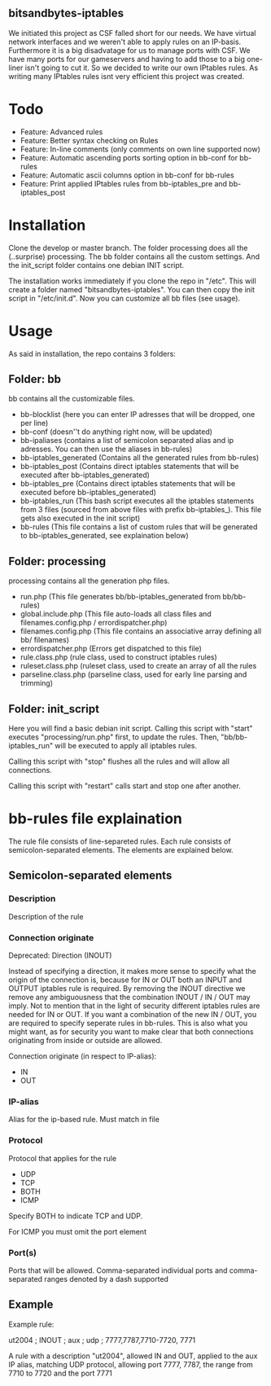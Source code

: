 bitsandbytes-iptables
---------------------

We initiated this project as CSF falled short for our needs. We have virtual network interfaces and we weren't able to apply rules on an IP-basis. Furthermore it is a big disadvatage for us to manage ports with CSF. We have many ports for our gameservers and having to add those to a big one-liner isn't going to cut it. So we decided to write our own IPtables rules. As writing many IPtables rules isnt very efficient this project was created.

# Todo

 * Feature: Advanced rules
 * Feature: Better syntax checking on Rules
 * Feature: In-line comments (only comments on own line supported now)
 * Feature: Automatic ascending ports sorting option in bb-conf for bb-rules
 * Feature: Automatic ascii columns option in bb-conf for bb-rules
 * Feature: Print applied IPtables rules from bb-iptables_pre and bb-iptables_post

# Installation

Clone the develop or master branch. The folder processing does all the (..surprise) processing. The bb folder contains all the custom settings. And the init_script folder contains one debian INIT script.

The installation works immediately if you clone the repo in "/etc". This will create a folder named "bitsandbytes-iptables". You can then copy the init script in "/etc/init.d".
Now you can customize all bb files (see usage).

# Usage

As said in installation, the repo contains 3 folders:

## Folder: bb

bb contains all the customizable files.

 * bb-blocklist (here you can enter IP adresses that will be dropped, one per line)
 * bb-conf (doesn''t do anything right now, will be updated)
 * bb-ipaliases (contains a list of semicolon separated alias and ip adresses. You can then use the aliases in bb-rules)
 * bb-iptables_generated (Contains all the generated rules from bb-rules)
 * bb-iptables_post (Contains direct iptables statements that will be executed after bb-iptables_generated)
 * bb-iptables_pre (Contains direct iptables statements that will be executed before bb-iptables_generated)
 * bb-iptables_run (This bash script executes all the iptables statements from 3 files (sourced from above files with prefix bb-iptables_). This file gets also executed in the init script)
 * bb-rules (This file contains a list of custom rules that will be generated to bb-iptables_generated, see explaination below)

## Folder: processing

processing contains all the generation php files.

 * run.php (This file generates bb/bb-iptables_generated from bb/bb-rules)
 * global.include.php (This file auto-loads all class files and filenames.config.php / errordispatcher.php)
 * filenames.config.php (This file contains an associative array defining all bb/ filenames)
 * errordispatcher.php (Errors get dispatched to this file)
 * rule.class.php (rule class, used to construct iptables rules)
 * ruleset.class.php (ruleset class, used to create an array of all the rules
 * parseline.class.php (parseline class, used for early line parsing and trimming)

## Folder: init_script

Here you will find a basic debian init script. Calling this script with "start" executes "processing/run.php" first, to update the rules. Then, "bb/bb-iptables_run" will be executed to apply all iptables rules.

Calling this script with "stop" flushes all the rules and will allow all connections.

Calling this script with "restart" calls start and stop one after another.

# bb-rules file explaination

The rule file consists of line-separeted rules. Each rule consists of semicolon-separated elements. The elements are explained below.

## Semicolon-separated elements

### Description

Description of the rule

### Connection originate

Deprecated: Direction (INOUT)

Instead of specifying a direction, it makes more sense to specify what the origin of the connection is, because for IN or OUT both an INPUT and OUTPUT iptables rule is required. By removing the INOUT directive we remove any ambiguousness that the combination INOUT / IN / OUT may imply. Not to mention that in the light of security different iptables rules are needed for IN or OUT.
If you want a combination of the new IN / OUT, you are required to specify seperate rules in bb-rules. This is also what you might want, as for security you want to make clear that both connections originating from inside or outside are allowed.

Connection originate (in respect to IP-alias):

* IN
* OUT

### IP-alias

Alias for the ip-based rule. Must match in file <bb-ipaliases> 

### Protocol

Protocol that applies for the rule

* UDP
* TCP
* BOTH
* ICMP

Specify BOTH to indicate TCP and UDP.

For ICMP you must omit the port element

### Port(s)

Ports that will be allowed. Comma-separated individual ports and comma-separated ranges denoted by a dash supported

## Example

Example rule:

ut2004 ; INOUT ; aux ; udp ; 7777,7787,7710-7720, 7771

A rule with a description "ut2004", allowed IN and OUT, applied to the aux IP alias, matching UDP protocol, allowing port 7777, 7787, the range from 7710 to 7720 and the port 7771


